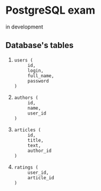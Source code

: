 # PostgreSQL exam
in development

## Database's tables
1) ```
   users (
        id,
        login,
        full_name,
        password
   )
   ```
2) ```
   authors (
        id,
        name,
        user_id
   )
   ```
3) ```
   articles (
        id,
        title,
        text,
        author_id
   )
   ```
4) ```
   ratings (
        user_id,
        article_id
   )
   ```
   

